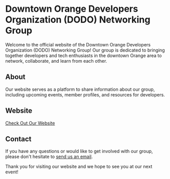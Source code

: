 # Downtown Orange Developers Organization (DODO) Networking Group

Welcome to the official website of the Downtown Orange Developers Organization (DODO) Networking Group! Our group is dedicated to bringing together developers and tech enthusiasts in the downtown Orange area to network, collaborate, and learn from each other.

## About

Our website serves as a platform to share information about our group, including upcoming events, member profiles, and resources for developers.

## Website

[Check Out Our Website](https://dodo-networking.netlify.app)

## Contact

If you have any questions or would like to get involved with our group, please don't hesitate to [send us an email](mailto:dodo@brennanperez.com).

Thank you for visiting our website and we hope to see you at our next event!
